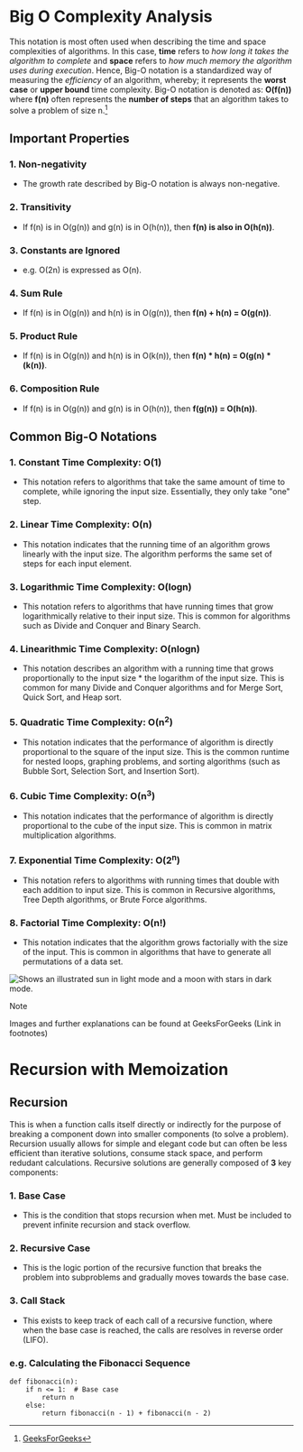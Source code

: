 # Big O Complexity Analysis
This notation is most often used when describing the time and space complexities of algorithms. In this case, __time__ refers to _how long it takes the algorithm to complete_ and __space__ refers to _how much memory the algorithm uses during execution_. Hence, Big-O notation is a standardized way of measuring the _efficiency_ of an algorithm, whereby; it represents the __worst case__ or __upper bound__ time complexity. Big-O notation is denoted as: __O(f(n))__ where __f(n)__ often represents the __number of steps__ that an algorithm takes to solve a problem of size n.[^1]

## Important Properties
### 1. Non-negativity
   - The growth rate described by Big-O notation is always non-negative.
### 2. Transitivity
   - If f(n) is in O(g(n)) and g(n) is in O(h(n)), then __f(n) is also in O(h(n))__.
### 3. Constants are Ignored
   - e.g. O(2n) is expressed as O(n).
### 4. Sum Rule
   - If f(n) is in O(g(n)) and h(n) is in O(g(n)), then __f(n) + h(n) = O(g(n))__.
### 5. Product Rule
   - If f(n) is in O(g(n)) and h(n) is in O(k(n)), then __f(n) * h(n) = O(g(n) * (k(n))__.
### 6. Composition Rule
   - If f(n) is in O(g(n)) and g(n) is in O(h(n)), then __f(g(n)) = O(h(n))__.
  
## Common Big-O Notations
### 1. Constant Time Complexity: O(1)
   - This notation refers to algorithms that take the same amount of time to complete, while ignoring the input size. Essentially, they only take "one" step.
### 2. Linear Time Complexity: O(n)
   - This notation indicates that the running time of an algorithm grows linearly with the input size. The algorithm performs the same set of steps for each input element.
### 3. Logarithmic Time Complexity: O(logn)
   - This notation refers to algorithms that have running times that grow logarithmically relative to their input size. This is common for algorithms such as Divide and Conquer and Binary Search.
### 4. Linearithmic Time Complexity: O(nlogn)
   - This notation describes an algorithm with a running time that grows proportionally to the input size * the logarithm of the input size. This is common for many Divide and Conquer algorithms and for Merge Sort, Quick Sort, and Heap sort. 
### 5. Quadratic Time Complexity: O(n<sup>2</sup>) 
   - This notation indicates that the performance of algorithm is directly proportional to the square of the input size. This is the common runtime for nested loops, graphing problems, and sorting algorithms (such as Bubble Sort, Selection Sort, and Insertion Sort).
### 6. Cubic Time Complexity: O(n<sup>3</sup>)
   - This notation indicates that the performance of algorithm is directly proportional to the cube of the input size. This is common in matrix multiplication algorithms.
### 7. Exponential Time Complexity: O(2<sup>n</sup>)
   - This notation refers to algorithms with running times that double with each addition to input size. This is common in Recursive algorithms, Tree Depth algorithms, or Brute Force algorithms.
### 8. Factorial Time Complexity: O(n!)
   - This notation indicates that the algorithm grows factorially with the size of the input. This is common in algorithms that have to generate all permutations of a data set.

<picture>
   <img alt="Shows an illustrated sun in light mode and a moon with stars in dark mode." src="https://media.geeksforgeeks.org/wp-content/cdn-uploads/mypic.png">
</picture>

> [!NOTE]
> Images and further explanations can be found at GeeksForGeeks (Link in footnotes)

# Recursion with Memoization
## Recursion
This is when a function calls itself directly or indirectly for the purpose of breaking a component down into smaller components (to solve a problem). Recursion usually allows for simple and elegant code but can often be less efficient than iterative solutions, consume stack space, and perform redudant calculations. Recursive solutions are generally composed of __3__ key components:
### 1. Base Case
   - This is the condition that stops recursion when met. Must be included to prevent infinite recursion and stack overflow.
### 2. Recursive Case
   - This is the logic portion of the recursive function that breaks the problem into subproblems and gradually moves towards the base case.
### 3. Call Stack
   - This exists to keep track of each call of a recursive function, where when the base case is reached, the calls are resolves in reverse order (LIFO).

### e.g. Calculating the Fibonacci Sequence
```python3
def fibonacci(n):
    if n <= 1:  # Base case
        return n
    else:
        return fibonacci(n - 1) + fibonacci(n - 2)
```


[^1]: [GeeksForGeeks](https://www.geeksforgeeks.org/analysis-algorithms-big-o-analysis/#what-is-bigo-notation)
